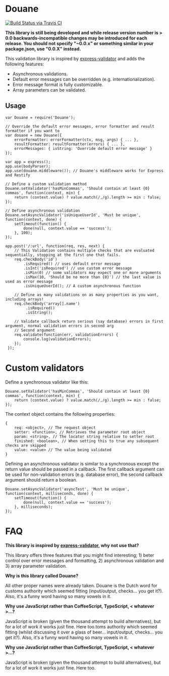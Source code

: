 # Douane

[![Build Status via Travis CI](https://travis-ci.org/nielskrijger/douane.png?branch=master)](https://travis-ci.org/nielskrijger/douane)

**This library is still being developed and while release version number is > 0.0 backwards-incompatible changes may be introduced for each release. You should not specify "~0.0.x" or something similar in your package.json, use "0.0.X" instead.**

This validation library is inspired by [express-validator](https://github.com/ctavan/express-validator) and adds the following features:

- Asynchronous validations.
- Default error messages can be overridden (e.g. internationalization).
- Error message format is fully customizable.
- Array parameters can be validated.

## Usage

```
var Douane = require('Douane');

// Override the default error messages, error formatter and result formatter if you want to
var douane = new Douane({
    errorFormatter: errorFormatter(ctx, msg, args) { ... },
    resultFormatter: resultFormatter(errors) { ... },
    errorMessages: { isString: 'Override default error message' }
});

var app = express();
app.use(bodyParser);
app.use(douane.middleware()); // Douane's middleware works for Express and Restify

// Define a custom validation method
Douane.setValidator('hasMinCommas', 'Should contain at least {0} commas', function(context, min) {
    return (context.value) ? value.match(/,/g).length >= min : false;
});

// Define asynchronous validation
Douane.setAsyncValidator('isUniqueUserId', 'Must be unique', function(context, done) {
    setTimeout(function() {
        done(null, context.value == 'success');
    }, 100);
});

app.post('/:url', function(req, res, next) {
    // This Validation contains multiple checks that are evaluated sequentially, stopping at the first one that fails.
    req.checkBody('id')
        .isRequired() // uses default error message
        .isInt('isRequired') // use custom error message
        .isMin(0) // some validators may expect one or more arguments
        .isMax(10, 'Should be no more than {0}') // the last value is used as error message
        .isUniqueUserId(); // A custom asynchronous function

    // Define as many validations on as many properties as you want, including arrays!
    req.checkBody('array[].name')
         .isRequired()
         .isString();

    // Validate callback return serious (say database) errors in first argument, normal validation errors in second arg
	// Second argument
    req.validate(function(err, validationErrors) {
        console.log(validationErrors);
    });
 });
 ```

# Custom validators

Define a synchronous validator like this:

```
Douane.setValidator('hasMinCommas', 'Should contain at least {0} commas', function(context, min) {
    return (context.value) ? value.match(/,/g).length >= min : false;
});
```

The context object contains the following properties:

```
{
	req: <object>, // The request object
    setter: <function>, // Retrieves the parameter root object
    param: <string>, // The locator string relative to setter root
    finished: <boolean>, // When setting this to true any subsequent checks are skipped
    value: <value> // The value being validated
}
```

Defining an asynchronous validator is similar to a synchronous except the return value should be passed in a callback. The first callback argument can be used for non-validation errors (e.g. database error), the second callback argument should return a boolean.

```
Douane.setAsyncValidator('asyncTest', 'Must be unique', function(context, milliseconds, done) {
    setTimeout(function() {
        done(null, context.value == 'success');
    }, milliseconds);
});
```


# FAQ

**This library is inspired by [express-validator](https://github.com/ctavan/express-validator), why not use that?**

This library offers three features that you might find interesting; 1) beter control over error messages and formatting, 2) asynchronous validation and 3) array parameter validation.

**Why is this library called Douane?**

All other proper names were already taken. Douane is the Dutch word for customs authority which seemed fitting (input/output, checks... you get it?). Also, it's a funny word having so many vowels in it.

**Why use JavaScript rather than CoffeeScript, TypeScript, < whatever >...?**

JavaScript is broken (given the thousand attempt to build alternatives), but for a lot of work it works just fine. Here too.toms authority which seemed fitting (whilst discussing it over a glass of beer... input/output, checks... you get it?). Also, it's a funny word having so many vowels in it.

**Why use JavaScript rather than CoffeeScript, TypeScript, < whatever >...?**

JavaScript is broken (given the thousand attempt to build alternatives), but for a lot of work it works just fine. Here too.
